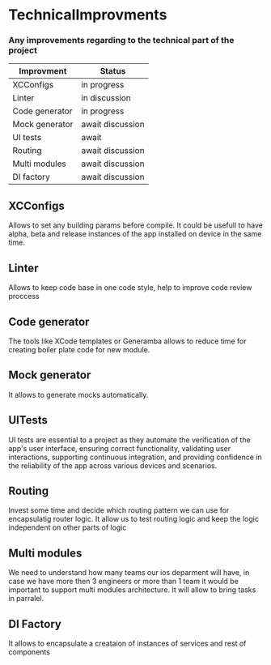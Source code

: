 # TechnicalImprovments
### Any improvements regarding to the technical part of the project

| Improvment     | Status           |
| -------------- | ---------------- |
| XCConfigs      | in progress      |
| Linter         | in discussion    |
| Code generator | in progress      |
| Mock generator | await discussion |
| UI tests       | await            |
| Routing        | await discussion |
| Multi modules  | await discussion |
| DI factory     | await discussion |

## XCConfigs
Allows to set any building params before compile. It could be usefull to have alpha, beta and release instances of the app installed on device in the same time.

## Linter
Allows to keep code base in one code style, help to improve code review proccess

## Code generator
The tools like XCode templates or Generamba allows to reduce time for creating boiler plate code for new module. 

## Mock generator
It allows to generate mocks automatically.

## UITests
UI tests are essential to a project as they automate the verification of the app's user interface, ensuring correct functionality, validating user interactions, supporting continuous integration, and providing confidence in the reliability of the app across various devices and scenarios.

## Routing 
Invest some time and decide which routing pattern we can use for encapsulatig router logic. It allow us to test routing logic and keep the logic independent on other parts of logic

## Multi modules
We need to understand how many teams our ios deparment will have, in case we have more then 3 engineers or more than 1 team it would be important to support multi modules architecture. It will allow to bring tasks in parralel.

## DI Factory
It allows to encapsulate a creataion of instances of services and rest of components
